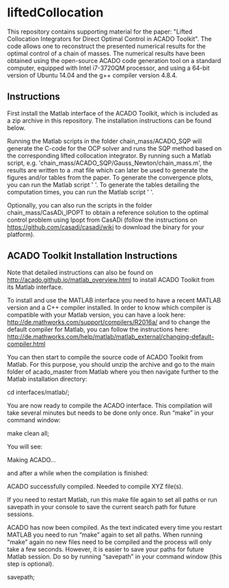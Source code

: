 # liftedCollocation

This repository contains supporting material for the paper: "Lifted Collocation Integrators for Direct Optimal Control in ACADO Toolkit".
The code allows one to reconstruct the presented numerical results for the optimal control of a chain of masses. The numerical results have been obtained using the open-source ACADO code generation tool on a standard computer, equipped with Intel i7-3720QM processor, and using a 64-bit version of Ubuntu 14.04 and the g++ compiler version 4.8.4.

## Instructions

First install the Matlab interface of the ACADO Toolkit, which is included as a zip archive in this repository. The installation instructions can be found below.

Running the Matlab scripts in the folder chain_mass/ACADO_SQP will generate the C-code for the OCP solver and runs the SQP method based on the corresponding lifted collocation integrator. By running such a Matlab script, e.g. 'chain_mass/ACADO_SQP/Gauss_Newton/chain_mass.m', the results are written to a .mat file which can later be used to generate the figures and/or tables from the paper.
To generate the convergence plots, you can run the Matlab script ' '. To generate the tables detailing the computation times, you can run the Matlab script ' '.

Optionally, you can also run the scripts in the folder chain_mass/CasADi_IPOPT to obtain a reference solution to the optimal control problem using Ipopt from CasADi (follow the instructions on https://github.com/casadi/casadi/wiki to download the binary for your platform).

## ACADO Toolkit Installation Instructions

Note that detailed instructions can also be found on http://acado.github.io/matlab_overview.html to install ACADO Toolkit from its Matlab interface.


To install and use the MATLAB interface you need to have a recent MATLAB version and a C++ compiler installed.
In order to know which compiler is compatible with your Matlab version, you can have a look here: http://de.mathworks.com/support/compilers/R2016a/
and to change the default compiler for Matlab, you can follow the instructions here: http://de.mathworks.com/help/matlab/matlab_external/changing-default-compiler.html


You can then start to compile the source code of ACADO Toolkit from Matlab. For this purpose, you should unzip the archive and go to the main folder of acado_master from Matlab where you then navigate further to the Matlab installation directory:

cd interfaces/matlab/;


You are now ready to compile the ACADO interface. This compilation will take several minutes but needs to be done only once. Run “make” in your command window:

make clean all;


You will see:

Making ACADO...


and after a while when the compilation is finished:

ACADO successfully compiled.
Needed to compile XYZ file(s).

If you need to restart Matlab, run this make file again
to set all paths or run savepath in your console to
save the current search path for future sessions.


ACADO has now been compiled. As the text indicated every time you restart MATLAB you need to run “make” again to set all paths. When running “make” again no new files need to be compiled and the process will only take a few seconds. However, it is easier to save your paths for future Matlab session. Do so by running “savepath” in your command window (this step is optional).

savepath;
